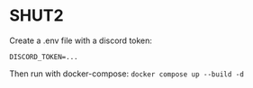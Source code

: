 # SHUT2

Create a .env file with a discord token:

```
DISCORD_TOKEN=...
```

Then run with docker-compose: `docker compose up --build -d`
